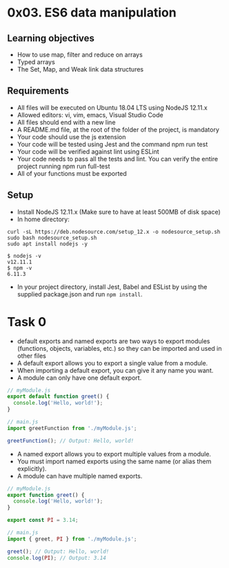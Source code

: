 # 0x03. ES6 data manipulation

## Learning objectives
- How to use map, filter and reduce on arrays
- Typed arrays
- The Set, Map, and Weak link data structures

## Requirements
- All files will be executed on Ubuntu 18.04 LTS using NodeJS 12.11.x
- Allowed editors: vi, vim, emacs, Visual Studio Code
- All files should end with a new line
- A README.md file, at the root of the folder of the project, is mandatory
- Your code should use the js extension
- Your code will be tested using Jest and the command npm run test
- Your code will be verified against lint using ESLint
- Your code needs to pass all the tests and lint. You can verify the entire project running npm run full-test
- All of your functions must be exported

## Setup
- Install NodeJS 12.11.x (Make sure to have at least 500MB of disk space)
- In home directory:
```
curl -sL https://deb.nodesource.com/setup_12.x -o nodesource_setup.sh
sudo bash nodesource_setup.sh
sudo apt install nodejs -y
```
```
$ nodejs -v
v12.11.1
$ npm -v
6.11.3
```
- In your project directory, install Jest, Babel and ESList by using the supplied package.json and run `npm install`.

# Task 0
- default exports and named exports are two ways to export modules (functions, objects, variables, etc.) so they can be imported and used in other files
- A default export allows you to export a single value from a module.
- When importing a default export, you can give it any name you want.
- A module can only have one default export.
```javascript
// myModule.js
export default function greet() {
  console.log('Hello, world!');
}
```
```javascript
// main.js
import greetFunction from './myModule.js';

greetFunction(); // Output: Hello, world!
```
- A named export allows you to export multiple values from a module.
- You must import named exports using the same name (or alias them explicitly).
- A module can have multiple named exports.
```javascript
// myModule.js
export function greet() {
  console.log('Hello, world!');
}

export const PI = 3.14;
```
```javascript
// main.js
import { greet, PI } from './myModule.js';

greet(); // Output: Hello, world!
console.log(PI); // Output: 3.14
```
